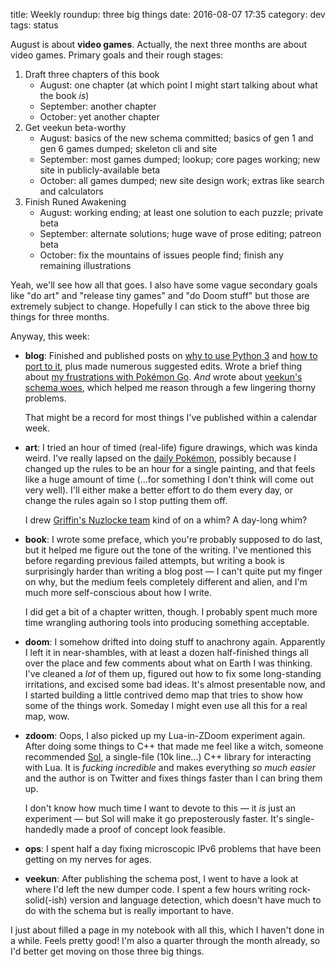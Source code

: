 title: Weekly roundup: three big things
date: 2016-08-07 17:35
category: dev
tags: status

August is about **video games**.  Actually, the next three months are about video games.  Primary goals and their rough stages:

1. Draft three chapters of this book
    - August: one chapter (at which point I might start talking about what the book _is_)
    - September: another chapter
    - October: yet another chapter
2. Get veekun beta-worthy
    - August: basics of the new schema committed; basics of gen 1 and gen 6 games dumped; skeleton cli and site
    - September: most games dumped; lookup; core pages working; new site in publicly-available beta
    - October: all games dumped; new site design work; extras like search and calculators
3. Finish Runed Awakening
    - August: working ending; at least one solution to each puzzle; private beta
    - September: alternate solutions; huge wave of prose editing; patreon beta
    - October: fix the mountains of issues people find; finish any remaining illustrations

Yeah, we'll see how all that goes.  I also have some vague secondary goals like "do art" and "release tiny games" and "do Doom stuff" but those are extremely subject to change.  Hopefully I can stick to the above three big things for three months.

Anyway, this week:

- **blog**: Finished and published posts on [why to use Python 3]({filename}/2016-07-31-python-faq-why-should-i-use-python-3.markdown) and [how to port to it]({filename}/2016-07-31-python-faq-how-do-i-port-to-python-3.markdown), plus made numerous suggested edits.  Wrote a brief thing about [my frustrations with Pokémon Go]({filename}/2016-07-31-i-wish-i-enjoyed-pokémon-go.markdown).  _And_ wrote about [veekun's schema woes]({filename}/2016-08-05-storing-pokémon-without-sql.markdown), which helped me reason through a few lingering thorny problems.

    That might be a record for most things I've published within a calendar week.

- **art**: I tried an hour of timed (real-life) figure drawings, which was kinda weird.  I've really lapsed on the [daily Pokémon](https://lexyeevee.tumblr.com/tagged/daily-pok%C3%A9mon), possibly because I changed up the rules to be an hour for a single painting, and that feels like a huge amount of time (...for something I don't think will come out very well).  I'll either make a better effort to do them every day, or change the rules again so I stop putting them off.

    I drew [Griffin's Nuzlocke team](https://lexyeevee.tumblr.com/post/148613924637/ive-never-drawn-a-team-pose-i-started-drawing-as) kind of on a whim?  A day-long whim?

- **book**: I wrote some preface, which you're probably supposed to do last, but it helped me figure out the tone of the writing.  I've mentioned this before regarding previous failed attempts, but writing a book is surprisingly harder than writing a blog post — I can't quite put my finger on why, but the medium feels completely different and alien, and I'm much more self-conscious about how I write.

    I did get a bit of a chapter written, though.  I probably spent much more time wrangling authoring tools into producing something acceptable.

- **doom**: I somehow drifted into doing stuff to anachrony again.  Apparently I left it in near-shambles, with at least a dozen half-finished things all over the place and few comments about what on Earth I was thinking.  I've cleaned a _lot_ of them up, figured out how to fix some long-standing irritations, and excised some bad ideas.  It's almost presentable now, and I started building a little contrived demo map that tries to show how some of the things work.  Someday I might even use all this for a real map, wow.

- **zdoom**: Oops, I also picked up my Lua-in-ZDoom experiment again.  After doing some things to C++ that made me feel like a witch, someone recommended [Sol](https://github.com/ThePhD/sol2), a single-file (10k line...) C++ library for interacting with Lua.  It is _fucking incredible_ and makes everything _so much easier_ and the author is on Twitter and fixes things faster than I can bring them up.

    I don't know how much time I want to devote to this — it _is_ just an experiment — but Sol will make it go preposterously faster.  It's single-handedly made a proof of concept look feasible.

- **ops**: I spent half a day fixing microscopic IPv6 problems that have been getting on my nerves for ages.

- **veekun**: After publishing the schema post, I went to have a look at where I'd left the new dumper code.  I spent a few hours writing rock-solid(-ish) version and language detection, which doesn't have much to do with the schema but is really important to have.

I just about filled a page in my notebook with all this, which I haven't done in a while.  Feels pretty good!  I'm also a quarter through the month already, so I'd better get moving on those three big things.
